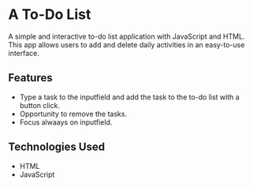 # A To-Do List

A simple and interactive to-do list application with JavaScript and HTML. This app allows users to add and delete daily activities in an easy-to-use interface.

## Features

- Type a task to the inputfield and add the task to the to-do list with a button click.
- Opportunity to remove the tasks.
- Focus alwaays on inputfield.

## Technologies Used

- HTML
- JavaScript
